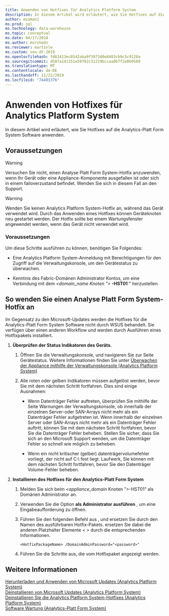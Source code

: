 ```yaml
---
title: Anwenden von Hotfixes für Analytics Platform System
description: In diesem Artikel wird erläutert, wie Sie Hotfixes auf die Analytics-Platt Form System Software anwenden.
author: mzaman1
ms.prod: sql
ms.technology: data-warehouse
ms.topic: conceptual
ms.date: 04/17/2018
ms.author: murshedz
ms.reviewer: martinle
ms.custom: seo-dt-2019
ms.openlocfilehash: fd62413ec8542aba9f3973d0e8483cb9c5c9128a
ms.sourcegitcommit: d587a141351e59782c31229bccaa0bff2e869580
ms.translationtype: MT
ms.contentlocale: de-DE
ms.lasthandoff: 11/22/2019
ms.locfileid: "74401376"
---
```

# <a name="apply-analytics-platform-system-hotfixes"></a>Anwenden von Hotfixes für Analytics Platform System
In diesem Artikel wird erläutert, wie Sie Hotfixes auf die Analytics-Platt Form System Software anwenden.  
  
## <a name="before-you-begin"></a>Voraussetzungen  
  
> [!WARNING]  
> Versuchen Sie nicht, einen Analyse Platt Form System-Hotfix anzuwenden, wenn Ihr Gerät oder eine Appliance-Komponente ausgefallen ist oder sich in einem failoverzustand befindet. Wenden Sie sich in diesem Fall an den Support.  
  
> [!WARNING]  
> Wenden Sie keinen Analytics Platform System-Hotfix an, während das Gerät verwendet wird. Durch das Anwenden eines Hotfixes können Geräteknoten neu gestartet werden. Der Hotfix sollte bei einem Wartungsfenster angewendet werden, wenn das Gerät nicht verwendet wird.  
  
### <a name="prerequisites"></a>Voraussetzungen  
Um diese Schritte ausführen zu können, benötigen Sie Folgendes:  
  
-   Eine Analytics Platform System-Anmeldung mit Berechtigungen für den Zugriff auf die Verwaltungskonsole, um den Gerätestatus zu überwachen. <!-- MISSING LINKS See [Grant Permissions to Use the Admin Console &#40;SQL Server PDW&#41;](../sqlpdw/grant-permissions-to-use-the-admin-console-sql-server-pdw.md).  -->  
  
-   Kenntnis des Fabric-Domänen Administrator Kontos, um eine Verbindung mit dem _<domain_name Knoten ">_ **-HST01** " herzustellen.  
  
## <a name="HowToInstallPDW"></a>So wenden Sie einen Analyse Platt Form System-Hotfix an  
Im Gegensatz zu den Microsoft-Updates werden die Hotfixes für die Analytics-Platt Form System Software nicht durch WSUS behandelt. Sie verfügen über einen anderen Workflow und werden durch Ausführen eines Hotfixpakets installiert.  
  
1.  **Überprüfen der Status Indikatoren des Geräts.**  
  
    1.  Öffnen Sie die Verwaltungskonsole, und navigieren Sie zur Seite Gerätestatus. Weitere Informationen finden Sie unter [Überwachen der Appliance mithilfe der Verwaltungskonsole &#40;Analytics Platform System&#41;](monitor-the-appliance-by-using-the-admin-console.md)  
  
    2.  Alle roten oder gelben Indikatoren müssen aufgelöst werden, bevor Sie mit dem nächsten Schritt fortfahren. Dies sind einige Ausnahmen:  
  
        -   Wenn Datenträger Fehler auftreten, überprüfen Sie mithilfe der Seite Warnungen der Verwaltungskonsole, ob innerhalb der einzelnen Server-oder SAN-Arrays nicht mehr als ein Datenträger Fehler aufgetreten ist. Wenn innerhalb der einzelnen Server oder SAN-Arrays nicht mehr als ein Datenträger Fehler auftritt, können Sie mit dem nächsten Schritt fortfahren, bevor Sie die Datenträger Fehler beheben. Stellen Sie sicher, dass Sie sich an den Microsoft Support wenden, um die Datenträger Fehler so schnell wie möglich zu beheben.  
  
        -   Wenn ein nicht kritischer (gelber) datenträgervolumefehler vorliegt, der nicht auf C:\ fest liegt. Laufwerk, Sie können mit dem nächsten Schritt fortfahren, bevor Sie den Datenträger Volume-Fehler beheben.  
  
2.  **Installieren des Hotfixes für den Analytics-Platt Form System**  
  
    1.  Melden Sie sich beim <*appliance_domain* Knoten ">-HST01" als Domänen Administrator an.  
  
    2.  Verwenden Sie die Option **als Administrator ausführen** , um eine Eingabeaufforderung zu öffnen.  
  
    3.  Führen Sie den folgenden Befehl aus *<HotfixPackageName>* , und ersetzen Sie durch den Namen des ausführbaren Hotfix-Pakets. ersetzen Sie dabei die anderen Platzhalter Elemente *<  >* durch die entsprechenden Informationen.  
  
        ```  
        <HotfixPackageName> /DomainAdminPassword="<password>"  
        ```  
  
    4.  Führen Sie die Schritte aus, die vom Hotfixpaket angezeigt werden.  
  
## <a name="see-also"></a>Weitere Informationen  
[Herunterladen und Anwenden von Microsoft Updates &#40;Analytics Platform System&#41;](download-and-apply-microsoft-updates.md)  
[Deinstallieren von Microsoft Updates &#40;Analytics Platform System&#41;](uninstall-microsoft-updates.md)  
[Deinstallieren Sie die Analytics Platform System-Hotfixes &#40;Analytics Platform System&#41;](uninstall-analytics-platform-system-hotfixes.md)  
[Software Wartung &#40;Analytics-Platt Form System&#41;](software-servicing.md)  
  
